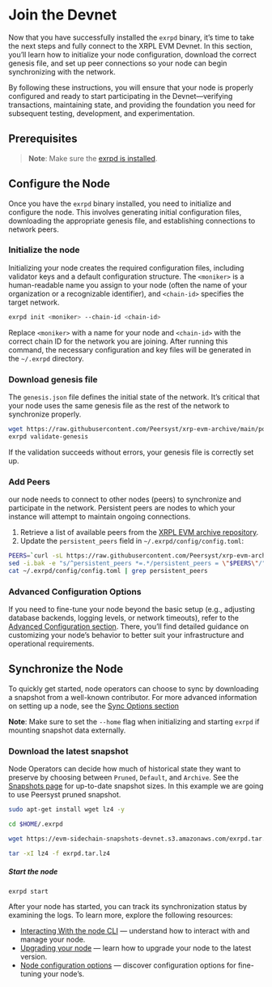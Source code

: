 # Join the Devnet

Now that you have successfully installed the `exrpd` binary, it’s time to take the next steps and fully connect to the XRPL EVM Devnet. In this section, you’ll learn how to initialize your node configuration, download the correct genesis file, and set up peer connections so your node can begin synchronizing with the network.

By following these instructions, you will ensure that your node is properly configured and ready to start participating in the Devnet—verifying transactions, maintaining state, and providing the foundation you need for subsequent testing, development, and experimentation.

## Prerequisites

> **Note**: Make sure the [exrpd is installed](./installing-the-node.md).

## Configure the Node
Once you have the `exrpd` binary installed, you need to initialize and configure the node. This involves generating initial configuration files, downloading the appropriate genesis file, and establishing connections to network peers.

### Initialize the node
Initializing your node creates the required configuration files, including validator keys and a default configuration structure. The `<moniker>` is a human-readable name you assign to your node (often the name of your organization or a recognizable identifier), and `<chain-id>` specifies the target network.

```bash
exrpd init <moniker> --chain-id <chain-id>
```
Replace `<moniker>` with a name for your node and `<chain-id>` with the correct chain ID for the network you are joining. After running this command, the necessary configuration and key files will be generated in the `~/.exrpd` directory.

### Download genesis file
The `genesis.json` file defines the initial state of the network. It’s critical that your node uses the same genesis file as the rest of the network to synchronize properly.

```bash
wget https://raw.githubusercontent.com/Peersyst/xrp-evm-archive/main/poa-devnet/genesis.json -O ~/.exrpd/config/genesis.json
exrpd validate-genesis
```

If the validation succeeds without errors, your genesis file is correctly set up.

### Add Peers

our node needs to connect to other nodes (peers) to synchronize and participate in the network. Persistent peers are nodes to which your instance will attempt to maintain ongoing connections.
1. Retrieve a list of available peers from the [XRPL EVM archive repository](https://raw.githubusercontent.com/Peersyst/xrp-evm-archive/main/poa-devnet/peers.txt).
2. Update the `persistent_peers` field in `~/.exrpd/config/config.toml`:

```bash
PEERS=`curl -sL https://raw.githubusercontent.com/Peersyst/xrp-evm-archive/main/poa-devnet/peers.txt | sort -R | head -n 10 | awk '{print $1}' | paste -s -d, -`
sed -i.bak -e "s/^persistent_peers *=.*/persistent_peers = \"$PEERS\"/" ~/.exrpd/config/config.toml
cat ~/.exrpd/config/config.toml | grep persistent_peers
```
### Advanced Configuration Options
If you need to fine-tune your node beyond the basic setup (e.g., adjusting database backends, logging levels, or network timeouts), refer to the [Advanced Configuration section](../advanced/node-configuration-options.md). There, you’ll find detailed guidance on customizing your node’s behavior to better suit your infrastructure and operational requirements.

## Synchronize the Node

To quickly get started, node operators can choose to sync by downloading a snapshot from a well-known contributor. For more advanced information on setting up a node, see the [Sync Options section](../advanced/sync-options.md)

**Note**: Make sure to set the `--home` flag when initializing and starting `exrpd` if mounting snapshot data externally.

### Download the latest snapshot

Node Operators can decide how much of historical state they want to preserve by choosing between `Pruned`, `Default`, and `Archive`. See the [Snapshots page](../resources/snapshots.md) for up-to-date snapshot sizes. 
In this example we are going to use Peersyst pruned snapshot.

```bash
sudo apt-get install wget lz4 -y

cd $HOME/.exrpd

wget https://evm-sidechain-snapshots-devnet.s3.amazonaws.com/exrpd.tar.lz4

tar -xI lz4 -f exrpd.tar.lz4
```

##### Start the node

```bash
exrpd start

```

After your node has started, you can track its synchronization status by examining the logs. To learn more, explore the following resources:

- [Interacting With the node CLI](../guides/interacting-with-the-node-cli.md) — understand how to interact with and manage your node.
- [Upgrading your node](../guides/upgrading-your-node.md) — learn how to upgrade your node to the latest version.
- [Node configuration options](../advanced/node-configuration-options.md) — discover configuration options for fine-tuning your node’s.  